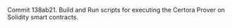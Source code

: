 Commit 138ab21.                    Build and Run scripts for executing the Certora Prover on Solidity smart contracts.